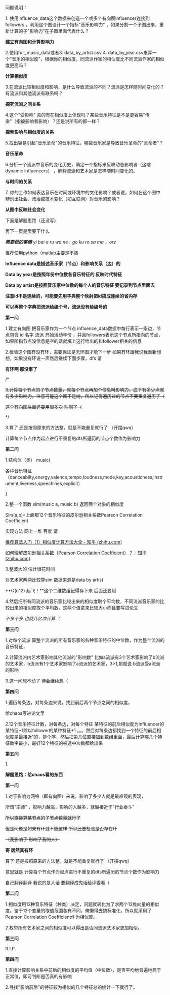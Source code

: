 问题说明：

1\.
使用influence_data这个数据来创造一个或多个有向图influencer连接到followers
，利用这个图设计一个指标"音乐影响力"
，如果分割一个子图出来，重新计算的子"影响力"在子图里面代表什么？

**建立有向图和计算影响力**

2.使用full_music_data或者3. data_by_artist.csv 4.
data_by_year.csv来弄一个"音乐的相似度"，根据你的相似度，同流派作家的相似度比不同流派作家的相似度更高吗？

**计算相似度**

3.在流派比较相似度和影响，是什么导致流派的不同？流派是怎样随时间变化的？有流派和其他流派有联系吗？

**探究流派之间关系**

4.这个"受影响"
真的有在相似度上体现吗？某些音乐特征是不是更容易"传染"（指被影响者影响）？还是说所有的都一样？

**探索影响与相似度的关系**

5.找出容易引起"音乐革命"的音乐特征，哪些音乐家是导致音乐革命的"革命者"？

**音乐革命**

6.分析一个流派中音乐的变化历史，确定一个指标来反映动态影响者（这啥
dynamic influencers） ，解释流派和艺术家是怎样随时间变化的。

**与时间的关系**

7\.
你的工作如何表达音乐在时间或环境中的文化影响？或者说，如何在这个图中辨别出社会、政治或技术变化（如互联网）对音乐的影响？

**从图中反映社会变化**

下面是解题思路（还没写）

再下一页是樊要干什么

***樊要做的事情** yi bai a ru wa ne，go ku ro sa ma ，orz*

推荐使用python（matlab主要是不熟

**Influence data是描述音乐家（节点）和影响关系（边）的**

**Data by year是按照年份中位数各音乐特征的 反映时代特征**

**Data by artist是按照音乐家中位数的每个人的音乐特征
要记录到节点里面去**

**注意id不是连续的，可能要先用字典整个映射把id搞成连续的省内存**

**可以再整个字典把流派给编个号，流派没有给编号的**

**第一问**

1.建立有向图 把音乐家作为一个节点
influence_data数据中每行表示一条边，节点包含 id 名字 流派 开始活动年份
，并且followers表示这个节点所指向的节点，如果所指节点没信息是空的话就填上这行给出的和follower相关的信息

2.检验这个图有没有环，需要保证是无环图才能下一步
如果有环跟我说我重新想想，如果没有环说一声然后继续下面步骤，dfs 请

**有环啊 那没事了**

/\*

~~3.计算每个节点的子节点数量，就每个节点再加个信息叫影响力，底下有多少点就有多少影响力，注意可能这个图不是树，所以记得遍历过的节点不要重复遍历了（~~

~~这个有向图后面还要用很多次 别删了（~~

\*/

3.算了 还是按照原来的方法整，就是不能重复就行了 （开摆qwq）

计算每个节点作为起点进行不重复的dfs所遍历的节点个数作为影响力

**第二问**

1.结构体（类） music{

各种音乐特征（danceabilty,energy,valence,tempo,loudness,mode,key,acousticness,instrument,liveness,speechines,explicit）

}

2.整一个函数 sim(music a, music b) 返回两个对象的相似度

Sim(a,b)=上面那12个音乐特征的皮尔逊相关系数Pearson Correlation
Coefficient

实现方法 网上一堆 百度 请

[推荐算法入门（1）相似度计算方法大全 - 知乎
(zhihu.com)](https://zhuanlan.zhihu.com/p/33164335)

[如何理解皮尔逊相关系数（Pearson Correlation Coefficient）？ - 知乎
(zhihu.com)](https://www.zhihu.com/question/19734616)

3.整波大的 估计很花时间

对艺术家两两比较算sim 数据来源是data by artist

**O(n\^2) 起飞！**这个二维数组记得存下来 后面还要用

4.然后把所有同流派的音乐家比较出来的相似度取个平均数，不同流派音乐家的比较出来的相似度取个平均数，这两个值拿来比较大小而且要写进论文

*不多不多 也就几亿次计算（*

**第三问**

1.对每个流派
算整个流派的所有音乐家的各种音乐特征的中位数，作为整个流派的音乐特征，

2.计算流派内艺术家影响其他流派的"影响数"
比如a流派有3个艺术家影响了b流派的艺术家，b流派有1个艺术家影响了a流派的艺术家，3\>1,那就说
b流派受a流派的影响

3.这一问想不动了 待会继续想（

**第四问**

1.遍历每条边，对每条边来说，找到前后两个节点之间的相似度，

给chaos写进论文里

2.12个音乐特征计数，对每条边，对每个特征
某特征的前后相似度为influencer的某特征+1除以follower的某种特征+1
。。。然后对每条边都找到一个特征的前后相似度是最接近1的，排个序，然后把第几位直接加到数组里面，最后计算哪几个特征数字最小，最好12个特征的被选中次数都给出来

**第五问**

1\.

**解题思路：给chaos看的东西**

**第一问**

1.对于影响力网络（即有向图）来说，影响了多少人就是最直观的表现，

所谓"宗师" ，影响力越高，影响的人越多，就越接近于"行业泰斗"

~~所以直接算某节点的子节点数量就行了~~

~~但是问题是如果有环就不能这样 所以还要检验是否存在环~~

~~（我影响了 影响了我的人）~~

**寄 居然真有环**

算了 还是按照原来的方法整，就是不能重复就行了 （开摆qwq）

意思就是 计算每个节点作为起点进行不重复的dfs所遍历的节点个数作为影响力

自己翻译翻译 我说的是人话 要翻译成鬼话给评委看（

**第二问**

1.相似度用12种音乐特征（种类）决定，问题就转化为了求两个12维向量的相似度。鉴于12个变量的取值范围各有不同，俺懒得去搞标准化，所以就采用了Pearson
Correlation Coefficient作为相似度。

2.枚举所有艺术家之间的相似度可以得出是否同流派艺术家更加相似。

**第三问**

R.I.P.

**第四问**

1.直接计算影响关系中前后的相似度的平均值（中位数），是否平均地普遍地高于正常值，即可判断是否真的有影响

2.寻找"影响前后"的特征较为相似的几个特征总的统计一下就行了。
